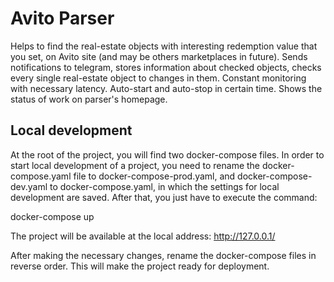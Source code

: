 # Avito Parser
Helps to find the real-estate objects with interesting redemption value that you set, on Avito site (and may be others marketplaces in future). 
Sends notifications to telegram, stores information about checked objects, checks every single real-estate object to changes in them. 
Constant monitoring with necessary latency. Auto-start and auto-stop in certain time. Shows the status of work on parser's homepage. 

## Local development
At the root of the project, you will find two docker-compose files. In order to start local development of a project, you need to rename the docker-compose.yaml file to docker-compose-prod.yaml, and docker-compose-dev.yaml to docker-compose.yaml, in which the settings for local development are saved. After that, you just have to execute the command:

docker-compose up

The project will be available at the local address: http://127.0.0.1/

After making the necessary changes, rename the docker-compose files in reverse order. This will make the project ready for deployment.